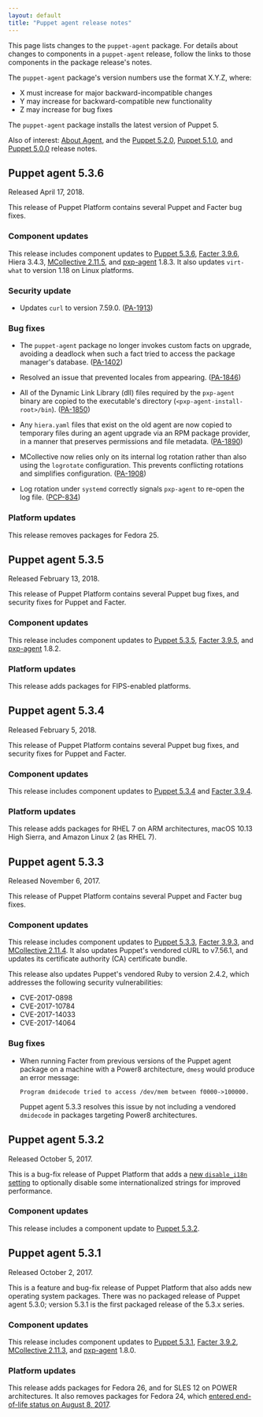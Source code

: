 ```yaml
---
layout: default
title: "Puppet agent release notes"
---
```


[Puppet 5.0.0]: /puppet/5.0/release_notes.html#puppet-500
[Puppet 5.1.0]: /puppet/5.1/release_notes.html#puppet-510
[Puppet 5.2.0]: /puppet/5.2/release_notes.html#puppet-520
[Puppet 5.3.1]: /puppet/5.3/release_notes.html#puppet-531
[Puppet 5.3.2]: /puppet/5.3/release_notes.html#puppet-532
[Puppet 5.3.3]: /puppet/5.3/release_notes.html#puppet-533
[Puppet 5.3.4]: /puppet/5.3/release_notes.html#puppet-534
[Puppet 5.3.5]: /puppet/5.3/release_notes.html#puppet-535
[Puppet 5.3.6]: /puppet/5.3/release_notes.html#puppet-536

[Facter 3.9.0]: /facter/3.9/release_notes.html#facter-390
[Facter 3.9.2]: /facter/3.9/release_notes.html#facter-392
[Facter 3.9.3]: /facter/3.9/release_notes.html#facter-393
[Facter 3.9.4]: /facter/3.9/release_notes.html#facter-394
[Facter 3.9.5]: /facter/3.9/release_notes.html#facter-395
[Facter 3.9.6]: /facter/3.9/release_notes.html#facter-396

[MCollective 2.11.2]: /mcollective/releasenotes.html#2_11_2
[MCollective 2.11.3]: /mcollective/releasenotes.html#2_11_3
[MCollective 2.11.4]: /mcollective/releasenotes.html#2_11_4
[MCollective 2.11.5]: /mcollective/releasenotes.html#2_11_5

[pxp-agent]: https://github.com/puppetlabs/pxp-agent

This page lists changes to the `puppet-agent` package. For details about changes to components in a `puppet-agent` release, follow the links to those components in the package release's notes.

The `puppet-agent` package's version numbers use the format X.Y.Z, where:

-   X must increase for major backward-incompatible changes
-   Y may increase for backward-compatible new functionality
-   Z may increase for bug fixes

The `puppet-agent` package installs the latest version of Puppet 5.

Also of interest: [About Agent](./about_agent.html), and the [Puppet 5.2.0][], [Puppet 5.1.0][], and [Puppet 5.0.0][] release notes.

## Puppet agent 5.3.6

Released April 17, 2018.

This release of Puppet Platform contains several Puppet and Facter bug fixes.

### Component updates

This release includes component updates to [Puppet 5.3.6][], [Facter 3.9.6][], Hiera 3.4.3, [MCollective 2.11.5][], and [pxp-agent][] 1.8.3. It also updates `virt-what` to version 1.18 on Linux platforms.

### Security update

-   Updates `curl` to version 7.59.0. ([PA-1913](https://tickets.puppetlabs.com/browse/PA-1913))

### Bug fixes

-   The `puppet-agent` package no longer invokes custom facts on upgrade, avoiding a deadlock when such a fact tried to access the package manager's database. ([PA-1402](https://tickets.puppetlabs.com/browse/PA-1402))

-   Resolved an issue that prevented locales from appearing. ([PA-1846](https://tickets.puppetlabs.com/browse/PA-1846))

-   All of the Dynamic Link Library (dll) files required by the `pxp-agent` binary are copied to the executable's directory (`<pxp-agent-install-root>/bin`). ([PA-1850](https://tickets.puppetlabs.com/browse/PA-1850))

-   Any `hiera.yaml` files that exist on the old agent are now copied to temporary files during an agent upgrade via an RPM package provider, in a manner that preserves permissions and file metadata. ([PA-1890](https://tickets.puppetlabs.com/browse/PA-1890))

-   MCollective now relies only on its internal log rotation rather than also using the `logrotate` configuration. This prevents conflicting rotations and simplifies configuration. ([PA-1908](https://tickets.puppetlabs.com/browse/PA-1908))

-   Log rotation under `systemd` correctly signals `pxp-agent` to re-open the log file. ([PCP-834](https://tickets.puppetlabs.com/browse/PCP-834))

### Platform updates

This release removes packages for Fedora 25.

## Puppet agent 5.3.5

Released February 13, 2018.

This release of Puppet Platform contains several Puppet bug fixes, and security fixes for Puppet and Facter.

### Component updates

This release includes component updates to [Puppet 5.3.5][], [Facter 3.9.5][], and [pxp-agent][] 1.8.2.

### Platform updates

This release adds packages for FIPS-enabled platforms.

## Puppet agent 5.3.4

Released February 5, 2018.

This release of Puppet Platform contains several Puppet bug fixes, and security fixes for Puppet and Facter.

### Component updates

This release includes component updates to [Puppet 5.3.4][] and [Facter 3.9.4][].

### Platform updates

This release adds packages for RHEL 7 on ARM architectures, macOS 10.13 High Sierra, and Amazon Linux 2 (as RHEL 7).

## Puppet agent 5.3.3

Released November 6, 2017.

This release of Puppet Platform contains several Puppet and Facter bug fixes.

### Component updates

This release includes component updates to [Puppet 5.3.3][], [Facter 3.9.3][], and [MCollective 2.11.4][]. It also updates Puppet's vendored cURL to v7.56.1, and updates its certificate authority (CA) certificate bundle.

This release also updates Puppet's vendored Ruby to version 2.4.2, which addresses the following security vulnerabilities:

-   CVE-2017-0898
-   CVE-2017-10784
-   CVE-2017-14033
-   CVE-2017-14064

### Bug fixes

-   When running Facter from previous versions of the Puppet agent package on a machine with a Power8 architecture, `dmesg` would produce an error message:

    ```
    Program dmidecode tried to access /dev/mem between f0000->100000.
    ```

    Puppet agent 5.3.3 resolves this issue by not including a vendored `dmidecode` in packages targeting Power8 architectures.

## Puppet agent 5.3.2

Released October 5, 2017.

This is a bug-fix release of Puppet Platform that adds a [new `disable_i18n` setting](./configuration_about_settings.html) to optionally disable some internationalized strings for improved performance.

### Component updates

This release includes a component update to [Puppet 5.3.2][].

## Puppet agent 5.3.1

Released October 2, 2017.

This is a feature and bug-fix release of Puppet Platform that also adds new operating system packages. There was no packaged release of Puppet agent 5.3.0; version 5.3.1 is the first packaged release of the 5.3.x series.

### Component updates

This release includes component updates to [Puppet 5.3.1][], [Facter 3.9.2][], [MCollective 2.11.3][], and [pxp-agent][] 1.8.0.

### Platform updates

This release adds packages for Fedora 26, and for SLES 12 on POWER architectures. It also removes packages for Fedora 24, which [entered end-of-life status on August 8, 2017](https://fedoraproject.org/wiki/End_of_life).
